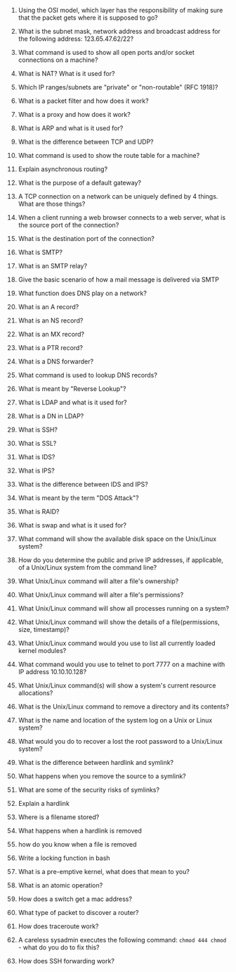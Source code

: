 1.	Using the OSI model, which layer has the responsibility of making sure that the packet gets where it is supposed to go?

2.	What is the subnet mask, network address and broadcast address for the following address: 123.65.47.62/22?

3.	What command is used to show all open ports and/or socket connections on a machine?

4.	What is NAT? What is it used for?

5.	Which IP ranges/subnets are "private" or "non-routable" (RFC 1918)?

6.	What is a packet filter and how does it work?

7.	What is a proxy and how does it work?

8.	What is ARP and what is it used for?

9.	What is the difference between TCP and UDP?

10.	What command is used to show the route table for a machine?

11. Explain asynchronous routing?

12.	What is the purpose of a default gateway?

13.	A TCP connection on a network can be uniquely defined by 4 things.  What are those things?

14.	When a client running a web browser connects to a web server, what is the source port of the connection?

15.	What is the destination port of the connection?

16.	What is SMTP?

16.	What is an SMTP relay?

16.	Give the basic scenario of how a mail message is delivered via SMTP

17.	What function does DNS play on a network?

17.	What is an A record?

17.	What is an NS record?

17.	What is an MX record?

17.	What is a PTR record?

17.	What is a DNS forwarder?

17.	What command is used to lookup DNS records?

17.	What is meant by "Reverse Lookup"?

18.	What is LDAP and what is it used for?

19.	What is a DN in LDAP?

20.	What is SSH?

21.	What is SSL?

22.	What is IDS?

23.	What is IPS?

24.	What is the difference between IDS and IPS?

25.	What is meant by the term "DOS Attack"?

26.	What is RAID?

27.	What is swap and what is it used for? 

28.	What command will show the available disk space on the Unix/Linux system?

29.	How do you determine the public and prive IP addresses, if applicable, of a Unix/Linux system from the command line?

30.	What Unix/Linux command will alter a file's ownership?

31.	What Unix/Linux command will alter a file's permissions?

32.	What Unix/Linux command will show all processes running on a system?

33.	What Unix/Linux command will show the details of a file(permissions, size, timestamp)?

34.	What Unix/Linux command would you use to list all currently loaded kernel modules?

35.	What command would you use to telnet to port 7777 on a machine with IP address 10.10.10.128?

36.	What Unix/Linux command(s) will show a system's current resource allocations?

37.	What is the Unix/Linux command to remove a directory and its contents?

38.	What is the name and location of the system log on a Unix or Linux system?

39.	What would you do to recover a lost the root password to a Unix/Linux system?

40.	What is the difference between hardlink and symlink?

41.	What happens when you remove the source to a symlink?

42.	What are some of the security risks of symlinks?

43.	Explain a hardlink

44.	Where is a filename stored?

45.	What happens when a hardlink is removed

46.	how do you know when a file is removed

47.	Write a locking function in bash

48.	What is a pre-emptive kernel, what does that mean to you?

49.	What is an atomic operation?

50.	How does a switch get a mac address?

51.	What type of packet to discover a router? 

52.	How does traceroute work?

53.	A careless sysadmin executes the following command: ```chmod 444 chmod``` - what do you do to fix this?

54. How does SSH forwarding work?
